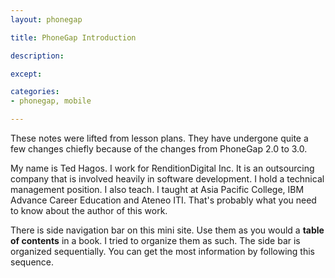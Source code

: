```yaml
---
layout: phonegap

title: PhoneGap Introduction

description: 

except:

categories:
- phonegap, mobile

---
```


These notes were lifted from lesson plans. They have undergone quite a few changes chiefly because of the changes from PhoneGap 2.0 to 3.0. 

My name is Ted Hagos. I work for RenditionDigital Inc. It is an outsourcing company that is involved heavily in software development. I hold a technical management position. I also teach. I taught at Asia Pacific College, IBM Advance Career Education and Ateneo ITI. That's probably what you need to know about the author of this work.

There is side navigation bar on this mini site. Use them as you would a **table of contents** in a book. I tried to organize them as such. The side bar is organized sequentially. You can get the most information by following this sequence.


